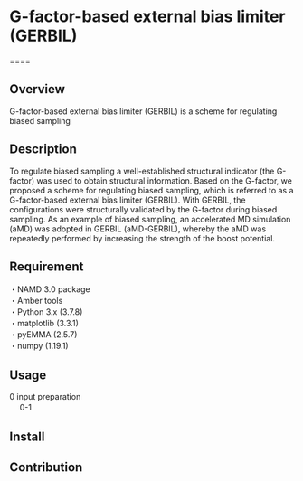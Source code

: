 # G-factor-based external bias limiter (GERBIL)
====

## Overview
G-factor-based external bias limiter (GERBIL) is a scheme for regulating biased sampling

## Description
To regulate biased sampling a well-established structural indicator (the G-factor) was used to obtain structural information. Based on the G-factor, we proposed a scheme for regulating biased sampling, which is referred to as a G-factor-based external bias limiter (GERBIL). With GERBIL, the configurations were structurally validated by the G-factor during biased sampling. As an example of biased sampling, an accelerated MD simulation (aMD) was adopted in GERBIL (aMD-GERBIL), whereby the aMD was repeatedly performed by increasing the strength of the boost potential.

## Requirement
・NAMD 3.0 package  
・Amber tools  
・Python 3.x (3.7.8)  
・matplotlib (3.3.1)  
・pyEMMA (2.5.7)  
・numpy (1.19.1)　

## Usage
0 input preparation  
&nbsp;　0-1 


## Install

## Contribution
